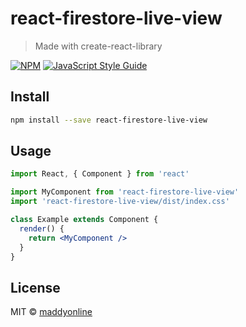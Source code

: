 # react-firestore-live-view

> Made with create-react-library

[![NPM](https://img.shields.io/npm/v/react-firestore-live-view.svg)](https://www.npmjs.com/package/react-firestore-live-view) [![JavaScript Style Guide](https://img.shields.io/badge/code_style-standard-brightgreen.svg)](https://standardjs.com)

## Install

```bash
npm install --save react-firestore-live-view
```

## Usage

```jsx
import React, { Component } from 'react'

import MyComponent from 'react-firestore-live-view'
import 'react-firestore-live-view/dist/index.css'

class Example extends Component {
  render() {
    return <MyComponent />
  }
}
```

## License

MIT © [maddyonline](https://github.com/maddyonline)
